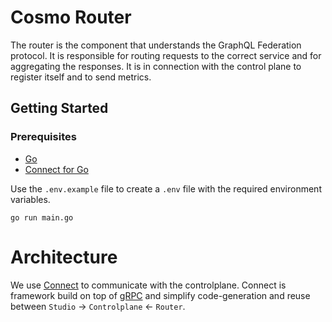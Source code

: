# Cosmo Router

The router is the component that understands the GraphQL Federation protocol. It is responsible for routing requests to the correct service and for aggregating the responses. It is in connection with the control plane to register itself and to send metrics.

## Getting Started

### Prerequisites

- [Go](https://golang.org/doc/install)
- [Connect for Go](https://connect.build/docs/go/getting-started)

Use the `.env.example` file to create a `.env` file with the required environment variables.

```shell
go run main.go
```

# Architecture

We use [Connect](https://connect.build/) to communicate with the controlplane. Connect is framework build on top of [gRPC](https://grpc.io/) and simplify code-generation and reuse between `Studio` -> `Controlplane` <- `Router`.